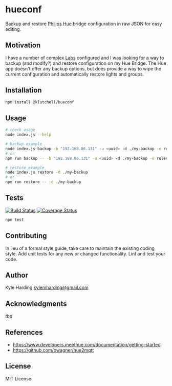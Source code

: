 # hueconf

Backup and restore [Philips Hue](https://www.developers.meethue.com/) bridge
configuration in raw JSON for easy editing.

## Motivation

I have a number of complex [Labs](https://labs.meethue.com/) configured and
I was looking for a way to backup (and modify?) and restore configuration on
my Hue Bridge.
The Hue app doesn't offer any backup options, but does provide a way to wipe the
current configuration and automatically restore lights and groups.

## Installation

```bash
npm install @klutchell/hueconf
```

## Usage

```bash
# check usage
node index.js --help

# backup example
node index.js backup -b "192.168.86.131" -u <uuid> -d ./my-backup -e rules scenes
# or
npm run backup -- -b "192.168.86.131" -u <uuid> -d ./my-backup -e rules scenes

# restore example
node index.js restore -d ./my-backup
# or
npm run restore -- -d ./my-backup
```

## Tests

[![Build Status](https://travis-ci.org/klutchell/hueconf.svg?branch=master)](https://travis-ci.org/klutchell/hueconf)
[![Coverage Status](https://coveralls.io/repos/github/klutchell/hueconf/badge.svg?branch=master)](https://coveralls.io/github/klutchell/hueconf?branch=master)

```bash
npm test
```

## Contributing

In lieu of a formal style guide, take care to maintain the existing coding style.
Add unit tests for any new or changed functionality.
Lint and test your code.

## Author

Kyle Harding <kylemharding@gmail.com>

## Acknowledgments

_tbd_

## References

* https://www.developers.meethue.com/documentation/getting-started
* https://github.com/owagner/hue2mqtt

## License

MIT License
